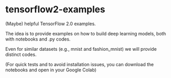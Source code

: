 # tensorflow2-examples
(Maybe) helpful TensorFlow 2.0 examples. 

The idea is to provide examples on how to build deep learning models, both with notebooks and .py codes.

Even for similar datasets (e.g., mnist and fashion_mnist) we will provide distinct codes.

(For quick tests and to avoid installation issues, you can download the notebooks and open in your Google Colab)
